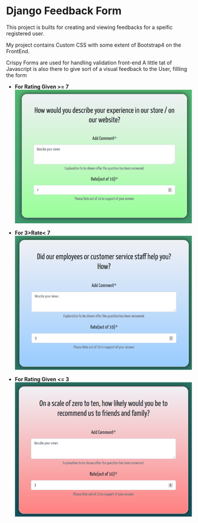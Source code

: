 # Django Feedback Form

This project is builts for creating and viewing feedbacks for a speific registered user.

My project contains Custom CSS with some extent of Bootstrap4 on the FrontEnd.

Crispy Forms are used for handling validation front-end
A little tat of Javascript is also there to give sort of a visual feedback to the User, fillling the form

* __For Rating Given >= 7__
![Positive](/img/green.png)


* __For 3>Rate< 7__
![Neutral](/img/Blue.png)


* __For Rating Given <= 3__
![Negative](/img/red.png)

##
